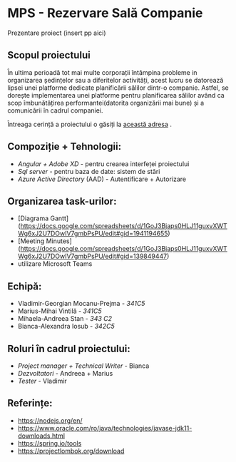 # MPS - Rezervare Sală Companie

Prezentare proiect (insert pp aici)

## Scopul proiectului
În ultima perioadă tot mai multe corporații întâmpina probleme in organizarea ședințelor sau a diferitelor activități, acest lucru se datorează lipsei unei platforme dedicate planificării sălilor dintr-o companie. Astfel, se dorește implementarea unei platforme pentru planificarea sălilor având ca scop îmbunătățirea performantei(datorita organizării mai bune) și a comunicării în cadrul companiei.

Întreaga cerință a proiectului o găsiți la [această adresa](https://ocw.cs.pub.ro/courses/mps/proiect/proiect-2) .

## Compoziție + Tehnologii:
* *Angular + Adobe XD* - pentru crearea interfeței proiectului
* *Sql server* - pentru baza de date: sistem de stări
* *Azure Active Directory* (AAD) - Autentificare + Autorizare

## Organizarea task-urilor:
* [Diagrama Gantt] (https://docs.google.com/spreadsheets/d/1GoJ3Bjaps0HLJ11guxvXWTWg6xJ2U7DOwIV7gmbPsPU/edit#gid=1941194655)
* [Meeting Minutes] (https://docs.google.com/spreadsheets/d/1GoJ3Bjaps0HLJ11guxvXWTWg6xJ2U7DOwIV7gmbPsPU/edit#gid=139849447)
* utilizare Microsoft Teams

## Echipă:
* Vladimir-Georgian Mocanu-Prejma - *341C5*
* Marius-Mihai Vintilă - *341C5*
* Mihaela-Andreea Stan - *343 C2*
* Bianca-Alexandra Iosub - *342C5*

## Roluri în cadrul proiectului:
* *Project manager + Technical Writer* - Bianca
* *Dezvoltatori* - Andreea + Marius
* *Tester* - Vladimir

## Referințe:
* https://nodejs.org/en/
* https://www.oracle.com/ro/java/technologies/javase-jdk11-downloads.html
* https://spring.io/tools
* https://projectlombok.org/download
